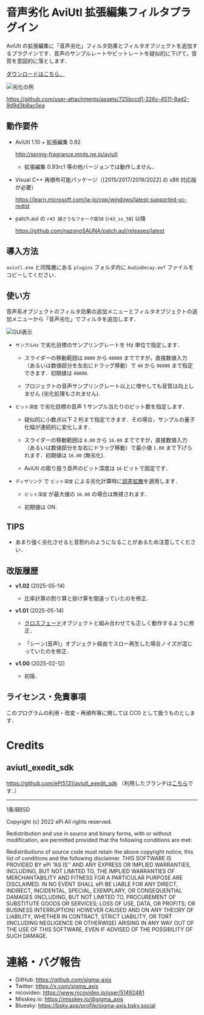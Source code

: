 # 音声劣化 AviUtl 拡張編集フィルタプラグイン

AviUtl の拡張編集に「音声劣化」フィルタ効果とフィルタオブジェクトを追加するプラグインです．音声のサンプルレートやビットレートを疑似的に下げて，音質を意図的に落とします．

[ダウンロードはこちら．](https://github.com/sigma-axis/aviutl_AudioDecay/releases)

![劣化の例](https://github.com/user-attachments/assets/e5e3d35c-4689-41ff-9db7-2c19701331c5)

https://github.com/user-attachments/assets/725bccd1-326c-4511-8ad2-9d9d3b8ac0ea


## 動作要件

- AviUtl 1.10 + 拡張編集 0.92

  http://spring-fragrance.mints.ne.jp/aviutl
  - 拡張編集 0.93rc1 等の他バージョンでは動作しません．

- Visual C++ 再頒布可能パッケージ（\[2015/2017/2019/2022\] の x86 対応版が必要）

  https://learn.microsoft.com/ja-jp/cpp/windows/latest-supported-vc-redist

- patch.aul の `r43 謎さうなフォーク版58` (`r43_ss_58`) 以降

  https://github.com/nazonoSAUNA/patch.aul/releases/latest


## 導入方法

`aviutl.exe` と同階層にある `plugins` フォルダ内に `AudioDecay.eef` ファイルをコピーしてください．

## 使い方

音声系オブジェクトのフィルタ効果の追加メニューとフィルタオブジェクトの追加メニューから「音声劣化」でフィルタを追加します．

![GUI表示](https://github.com/user-attachments/assets/6fd82f59-757d-4683-9afc-1908bfa2954d)

- `サンプルHz` で劣化目標のサンプリングレートを Hz 単位で指定します．

  - スライダーの移動範囲は `8000` から `48000` までですが，直接数値入力（あるいは数値部分を左右にドラッグ移動）で `40` から `96000` まで指定できます．初期値は `48000`.

  - プロジェクトの音声サンプリングレート以上に増やしても音質は向上しません (劣化処理もされません).

- `ビット深度` で劣化目標の音声 1 サンプル当たりのビット数を指定します．

  - 疑似的に小数点以下 2 桁まで指定できます．その場合，サンプルの量子化幅が連続的に変化します．

  - スライダーの移動範囲は `8.00` から `16.00` までですが，直接数値入力（あるいは数値部分を左右にドラッグ移動）で最小値 `1.00` まで下げられます．初期値は `16.00` (無劣化).

  - AviUtl の取り扱う音声のビット深度は `16` ビットで固定です．

- `ディザリング` で `ビット深度` による劣化計算時に[誤差拡散](https://e-words.jp/w/%E3%83%87%E3%82%A3%E3%82%B6%E3%83%AA%E3%83%B3%E3%82%B0.html)を適用します．

  - `ビット深度` が最大値の `16.00` の場合は無視されます．

  - 初期値は ON.


## TIPS

- あまり強く劣化させると音割れのようになることがあるため注意してください．


## 改版履歴

- **v1.02** (2025-05-14)

  - 比率計算の割り算と掛け算を間違っていたのを修正．

- **v1.01** (2025-05-14)

  - [クロスフェード](https://github.com/nazonoSAUNA/AudioCrossFade.eef)オブジェクトと組み合わせても正しく動作するように修正．

  - 「シーン(音声)」オブジェクト経由でスロー再生した場合ノイズが混じっていたのを修正．

- **v1.00** (2025-02-12)

  - 初版．


## ライセンス・免責事項

このプログラムの利用・改変・再頒布等に関しては CC0 として扱うものとします．


#  Credits

##  aviutl_exedit_sdk

https://github.com/ePi5131/aviutl_exedit_sdk （利用したブランチは[こちら](https://github.com/sigma-axis/aviutl_exedit_sdk/tree/self-use)です．）

---

1条項BSD

Copyright (c) 2022
ePi All rights reserved.

Redistribution and use in source and binary forms, with or without modification, are permitted provided that the following conditions are met:

Redistributions of source code must retain the above copyright notice, this list of conditions and the following disclaimer.
THIS SOFTWARE IS PROVIDED BY ePi “AS IS'' AND ANY EXPRESS OR IMPLIED WARRANTIES, INCLUDING, BUT NOT LIMITED TO, THE IMPLIED WARRANTIES OF MERCHANTABILITY AND FITNESS FOR A PARTICULAR PURPOSE ARE DISCLAIMED. IN NO EVENT SHALL ePi BE LIABLE FOR ANY DIRECT, INDIRECT, INCIDENTAL, SPECIAL, EXEMPLARY, OR CONSEQUENTIAL DAMAGES (INCLUDING, BUT NOT LIMITED TO, PROCUREMENT OF SUBSTITUTE GOODS OR SERVICES; LOSS OF USE, DATA, OR PROFITS; OR BUSINESS INTERRUPTION) HOWEVER CAUSED AND ON ANY THEORY OF LIABILITY, WHETHER IN CONTRACT, STRICT LIABILITY, OR TORT (INCLUDING NEGLIGENCE OR OTHERWISE) ARISING IN ANY WAY OUT OF THE USE OF THIS SOFTWARE, EVEN IF ADVISED OF THE POSSIBILITY OF SUCH DAMAGE.


# 連絡・バグ報告

- GitHub: https://github.com/sigma-axis
- Twitter: https://x.com/sigma_axis
- nicovideo: https://www.nicovideo.jp/user/51492481
- Misskey.io: https://misskey.io/@sigma_axis
- Bluesky: https://bsky.app/profile/sigma-axis.bsky.social
